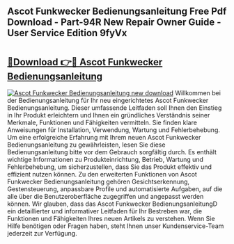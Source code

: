 ## Ascot Funkwecker Bedienungsanleitung Free Pdf Download - Part-94R New Repair Owner Guide - User Service Edition 9fyVx

# <h2><a href="http://df1aykc.blite.top/?on=Ascot+Funkwecker+Bedienungsanleitung">🔗Download 👉🔴 Ascot Funkwecker Bedienungsanleitung</a></h2>

[![Ascot Funkwecker Bedienungsanleitung new download](https://i.imgur.com/lujVjoI.png)](http://df1aykc.blite.top/?on=Ascot+Funkwecker+Bedienungsanleitung)
Willkommen bei der Bedienungsanleitung für Ihr neu eingerichtetes Ascot Funkwecker Bedienungsanleitung. Dieser umfassende Leitfaden soll Ihnen den Einstieg in Ihr Produkt erleichtern und Ihnen ein gründliches Verständnis seiner Merkmale, Funktionen und Fähigkeiten vermitteln. Sie finden klare Anweisungen für Installation, Verwendung, Wartung und Fehlerbehebung. Um eine erfolgreiche Erfahrung mit Ihrem neuen Ascot Funkwecker Bedienungsanleitung zu gewährleisten, lesen Sie diese Bedienungsanleitung bitte vor dem Gebrauch sorgfältig durch. Es enthält wichtige Informationen zu Produkteinrichtung, Betrieb, Wartung und Fehlerbehebung, um sicherzustellen, dass Sie das Produkt effektiv und effizient nutzen können. Zu den erweiterten Funktionen von Ascot Funkwecker Bedienungsanleitung gehören Gesichtserkennung, Gestensteuerung, anpassbare Profile und automatisierte Aufgaben, auf die alle über die Benutzeroberfläche zugegriffen und angepasst werden können. Wir glauben, dass das Ascot Funkwecker BedienungsanleitungD ein detaillierter und informativer Leitfaden für Ihr Bestreben war, die Funktionen und Fähigkeiten Ihres neuen Artikels zu verstehen. Wenn Sie Hilfe benötigen oder Fragen haben, steht Ihnen unser Kundenservice-Team jederzeit zur Verfügung.
